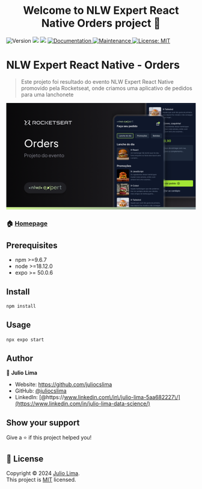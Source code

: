 <h1 align="center">Welcome to NLW Expert React Native Orders project 👋</h1>
<p>
  <img alt="Version" src="https://img.shields.io/badge/version-1.0.0-blue.svg?cacheSeconds=2592000" />
  <img src="https://img.shields.io/badge/npm-%3E%3D5.5.0-blue.svg" />
  <img src="https://img.shields.io/badge/node-%3E%3D9.3.0-blue.svg" />
  <a href="https://github.com/juliocslima/ignite-lab-reactjs" target="_blank">
    <img alt="Documentation" src="https://img.shields.io/badge/documentation-yes-brightgreen.svg" />
  </a>
  <a href="https://github.com/kefranabg/readme-md-generator/graphs/commit-activity" target="_blank">
    <img alt="Maintenance" src="https://img.shields.io/badge/Maintained%3F-yes-green.svg" />
  </a>
  <a href="https://github.com/juliocslima/nlw-expert-notes/blob/main/LICENSE" target="_blank">
    <img alt="License: MIT" src="https://img.shields.io/github/license/juliocslima/nlw-expert-react-native" />
  </a>
</p>

# NLW Expert React Native - Orders

> Este projeto foi resultado do evento NLW Expert React Native promovido pela Rocketseat, onde criamos uma aplicativo de pedidos para uma lanchonete

<img src="Thumbnail.png" alt="NLW Expert React Native - Orders"/>

### 🏠 [Homepage](https://github.com/juliocslima/nlw-expert-react-native)

## Prerequisites

- npm >=9.6.7
- node >=18.12.0
- expo >= 50.0.6

## Install

```sh
npm install
```

## Usage

```sh
npx expo start
```

## Author

👤 **Julio Lima**

- Website: https://github.com/juliocslima
- GitHub: [@juliocslima](https://github.com/juliocslima)
- LinkedIn: [@https:\/\/www.linkedin.com\/in\/julio-lima-5aa682227\/](https://www.linkedin.com/in/julio-lima-data-science/)

## Show your support

Give a ⭐️ if this project helped you!

## 📝 License

Copyright © 2024 [Julio Lima](https://github.com/juliocslima).<br />
This project is [MIT](https://github.com/juliocslima/nlw-expert-notes/blob/main/LICENSE) licensed.
